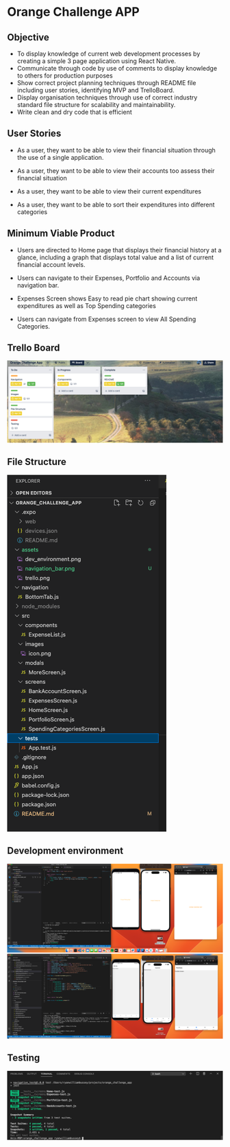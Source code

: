 # Orange Challenge APP

## Objective

- To display knowledge of current web development processes by creating a simple 3 page application using React Native.
- Communicate through code by use of comments to display knowledge to others for production purposes
- Show correct project planning techniques through README file including user stories, identifying MVP and TrelloBoard.
- Display organisation techniques through use of correct industry standard file structure for scalability and maintainability.
- Write clean and dry code that is efficient

## User Stories

- As a user, they want to be able to view their financial situation through the use of a single application.

- As a user, they want to be able to view their accounts too assess their financial situation

- As a user, they want to be able to view their current expenditures

- As a user, they want to be able to sort their expenditures into different categories

## Minimum Viable Product

- Users are directed to Home page that displays their financial history at a glance, including a graph that displays total value and a list of current financial account levels.

- Users can navigate to their Expenses, Portfolio and Accounts via navigation bar.

- Expenses Screen shows Easy to read pie chart showing current expenditures as well as Top Spending categories

- Users can navigate from Expenses screen to view All Spending Categories.

## Trello Board

![Trello](./assets/trello.png)

## File Structure

![file_structure](./assets/file_structure.png)

## Development environment

![dev_env](./assets/dev_environment.png)
![nav](./assets/navigation_bar.png)

## Testing

![testing](./assets/tests.png)
